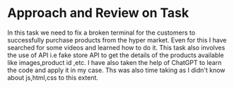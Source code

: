 # Approach and Review on Task 
In this task we need to fix a broken terminal for the customers to successfully purchase products from the hyper market. Even for this I have searched for some videos and learned how to do it. This task also involves the use of API i.e fake store API to get the details of the products available like images,product id ,etc. I have also taken the help of ChatGPT to learn the code and apply it in my case. Ths was also time taking as I didn't know about js,html,css to this extent.  
